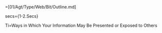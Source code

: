 =[01/Agt/Type/Web/Bit/Outline.md]


secs={1-2.Secs}

Ti=Ways in Which Your Information May Be Presented or Exposed to Others

